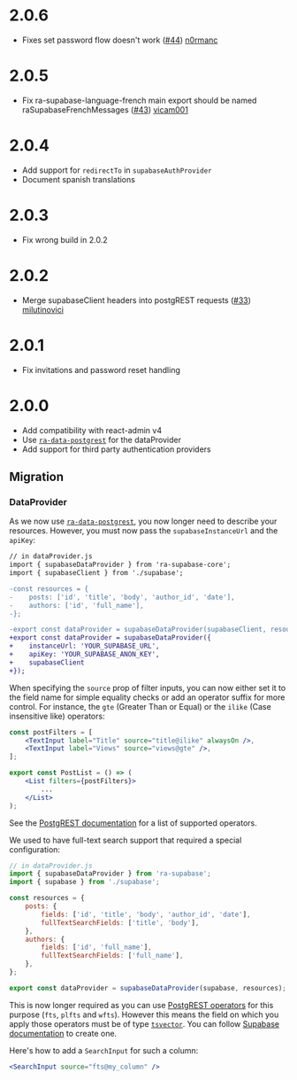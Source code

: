 # 2.0.6

- Fixes set password flow doesn't work ([#44](https://github.com/marmelab/ra-supabase/pull/44)) [n0rmanc](https://github.com/n0rmanc)

# 2.0.5

- Fix ra-supabase-language-french main export should be named raSupabaseFrenchMessages ([#43](https://github.com/marmelab/ra-supabase/pull/43)) [vicam001](https://github.com/vicam001)

# 2.0.4

- Add support for `redirectTo` in `supabaseAuthProvider`
- Document spanish translations

# 2.0.3

- Fix wrong build in 2.0.2

# 2.0.2

- Merge supabaseClient headers into postgREST requests ([#33](https://github.com/marmelab/ra-supabase/pull/33)) [milutinovici](https://github.com/milutinovici)

# 2.0.1

- Fix invitations and password reset handling

# 2.0.0

- Add compatibility with react-admin v4
- Use [`ra-data-postgrest`](https://github.com/raphiniert-com/ra-data-postgrest/tree/v2.0.0-alpha.0) for the dataProvider
- Add support for third party authentication providers

## Migration

### DataProvider

As we now use [`ra-data-postgrest`](https://github.com/raphiniert-com/ra-data-postgrest/tree/v2.0.0-alpha.0), you now longer need to describe your resources. However, you must now pass the `supabaseInstanceUrl` and the `apiKey`:

```diff
// in dataProvider.js
import { supabaseDataProvider } from 'ra-supabase-core';
import { supabaseClient } from './supabase';

-const resources = {
-    posts: ['id', 'title', 'body', 'author_id', 'date'],
-    authors: ['id', 'full_name'],
-};

-export const dataProvider = supabaseDataProvider(supabaseClient, resources);
+export const dataProvider = supabaseDataProvider({
+    instanceUrl: 'YOUR_SUPABASE_URL',
+    apiKey: 'YOUR_SUPABASE_ANON_KEY',
+    supabaseClient
+});
```

When specifying the `source` prop of filter inputs, you can now either set it to the field name for simple equality checks or add an operator suffix for more control. For instance, the `gte` (Greater Than or Equal) or the `ilike` (Case insensitive like) operators:

```jsx
const postFilters = [
    <TextInput label="Title" source="title@ilike" alwaysOn />,
    <TextInput label="Views" source="views@gte" />,
];

export const PostList = () => (
    <List filters={postFilters}>
        ...
    </List>
);
```

See the [PostgREST documentation](https://postgrest.org/en/stable/api.html#operators) for a list of supported operators.

We used to have full-text search support that required a special configuration:

```jsx
// in dataProvider.js
import { supabaseDataProvider } from 'ra-supabase';
import { supabase } from './supabase';

const resources = {
    posts: {
        fields: ['id', 'title', 'body', 'author_id', 'date'],
        fullTextSearchFields: ['title', 'body'],
    },
    authors: {
        fields: ['id', 'full_name'],
        fullTextSearchFields: ['full_name'],
    },
};

export const dataProvider = supabaseDataProvider(supabase, resources);
```

This is now longer required as you can use [PostgREST operators](https://postgrest.org/en/stable/api.html#full-text-search) for this purpose (`fts`, `plfts` and `wfts`). However this means the field on which you apply those operators must be of type [`tsvector`](https://www.postgresql.org/docs/current/datatype-textsearch.html#DATATYPE-TSQUERY). You can follow [Supabase documentation](https://supabase.com/docs/guides/database/full-text-search#creating-indexes) to create one.

Here's how to add a `SearchInput` for such a column:

```jsx
<SearchInput source="fts@my_column" />
```
